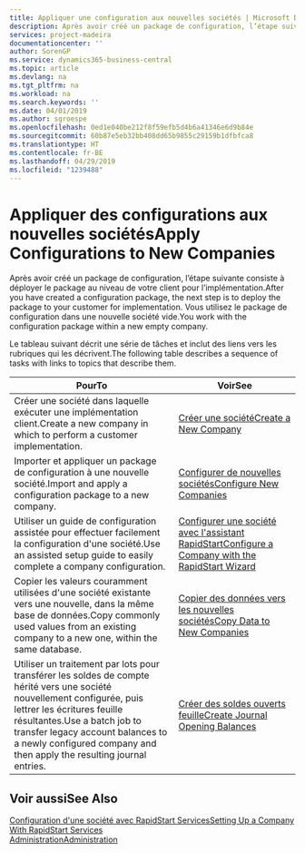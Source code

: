 ```yaml
---
title: Appliquer une configuration aux nouvelles sociétés | Microsoft Docs
description: Après avoir créé un package de configuration, l’étape suivante consiste à déployer le package au niveau de votre client pour l’implémentation. Vous utilisez la configuration avec une nouvelle société vide.
services: project-madeira
documentationcenter: ''
author: SorenGP
ms.service: dynamics365-business-central
ms.topic: article
ms.devlang: na
ms.tgt_pltfrm: na
ms.workload: na
ms.search.keywords: ''
ms.date: 04/01/2019
ms.author: sgroespe
ms.openlocfilehash: 0ed1e040be212f8f59efb5d4b6a41346e6d9b84e
ms.sourcegitcommit: 60b87e5eb32bb408dd65b9855c29159b1dfbfca8
ms.translationtype: HT
ms.contentlocale: fr-BE
ms.lasthandoff: 04/29/2019
ms.locfileid: "1239488"
---
```

# <a name="apply-configurations-to-new-companies"></a><span data-ttu-id="015ca-104">Appliquer des configurations aux nouvelles sociétés</span><span class="sxs-lookup"><span data-stu-id="015ca-104">Apply Configurations to New Companies</span></span>
<span data-ttu-id="015ca-105">Après avoir créé un package de configuration, l’étape suivante consiste à déployer le package au niveau de votre client pour l’implémentation.</span><span class="sxs-lookup"><span data-stu-id="015ca-105">After you have created a configuration package, the next step is to deploy the package to your customer for implementation.</span></span> <span data-ttu-id="015ca-106">Vous utilisez le package de configuration dans une nouvelle société vide.</span><span class="sxs-lookup"><span data-stu-id="015ca-106">You work with the configuration package within a new empty company.</span></span>  

 <span data-ttu-id="015ca-107">Le tableau suivant décrit une série de tâches et inclut des liens vers les rubriques qui les décrivent.</span><span class="sxs-lookup"><span data-stu-id="015ca-107">The following table describes a sequence of tasks with links to topics that describe them.</span></span>

|<span data-ttu-id="015ca-108">**Pour**</span><span class="sxs-lookup"><span data-stu-id="015ca-108">**To**</span></span>|<span data-ttu-id="015ca-109">**Voir**</span><span class="sxs-lookup"><span data-stu-id="015ca-109">**See**</span></span>|  
|------------|-------------|  
|<span data-ttu-id="015ca-110">Créer une société dans laquelle exécuter une implémentation client.</span><span class="sxs-lookup"><span data-stu-id="015ca-110">Create a new company in which to perform a customer implementation.</span></span>|[<span data-ttu-id="015ca-111">Créer une société</span><span class="sxs-lookup"><span data-stu-id="015ca-111">Create a New Company</span></span>](admin-how-to-create-a-new-company.md)|  
|<span data-ttu-id="015ca-112">Importer et appliquer un package de configuration à une nouvelle société.</span><span class="sxs-lookup"><span data-stu-id="015ca-112">Import and apply a configuration package to a new company.</span></span>|[<span data-ttu-id="015ca-113">Configurer de nouvelles sociétés</span><span class="sxs-lookup"><span data-stu-id="015ca-113">Configure New Companies</span></span>](admin-how-to-configure-new-companies.md)|  
|<span data-ttu-id="015ca-114">Utiliser un guide de configuration assistée pour effectuer facilement la configuration d'une société.</span><span class="sxs-lookup"><span data-stu-id="015ca-114">Use an assisted setup guide to easily complete a company configuration.</span></span>|[<span data-ttu-id="015ca-115">Configurer une société avec l'assistant RapidStart</span><span class="sxs-lookup"><span data-stu-id="015ca-115">Configure a Company with the RapidStart Wizard</span></span>](admin-how-to-configure-a-company-with-the-rapidstart-wizard.md)|
|<span data-ttu-id="015ca-116">Copier les valeurs couramment utilisées d'une société existante vers une nouvelle, dans la même base de données.</span><span class="sxs-lookup"><span data-stu-id="015ca-116">Copy commonly used values from an existing company to a new one, within the same database.</span></span>|[<span data-ttu-id="015ca-117">Copier des données vers les nouvelles sociétés</span><span class="sxs-lookup"><span data-stu-id="015ca-117">Copy Data to New Companies</span></span>](admin-how-to-copy-data-to-new-companies.md)|  
|<span data-ttu-id="015ca-118">Utiliser un traitement par lots pour transférer les soldes de compte hérité vers une société nouvellement configurée, puis lettrer les écritures feuille résultantes.</span><span class="sxs-lookup"><span data-stu-id="015ca-118">Use a batch job to transfer legacy account balances to a newly configured company and then apply the resulting journal entries.</span></span>|[<span data-ttu-id="015ca-119">Créer des soldes ouverts feuille</span><span class="sxs-lookup"><span data-stu-id="015ca-119">Create Journal Opening Balances</span></span>](admin-how-to-create-journal-opening-balances.md)|  

## <a name="see-also"></a><span data-ttu-id="015ca-120">Voir aussi</span><span class="sxs-lookup"><span data-stu-id="015ca-120">See Also</span></span>  
[<span data-ttu-id="015ca-121">Configuration d'une société avec RapidStart Services</span><span class="sxs-lookup"><span data-stu-id="015ca-121">Setting Up a Company With RapidStart Services</span></span>](admin-set-up-a-company-with-rapidstart.md)  
[<span data-ttu-id="015ca-122">Administration</span><span class="sxs-lookup"><span data-stu-id="015ca-122">Administration</span></span>](admin-setup-and-administration.md)

